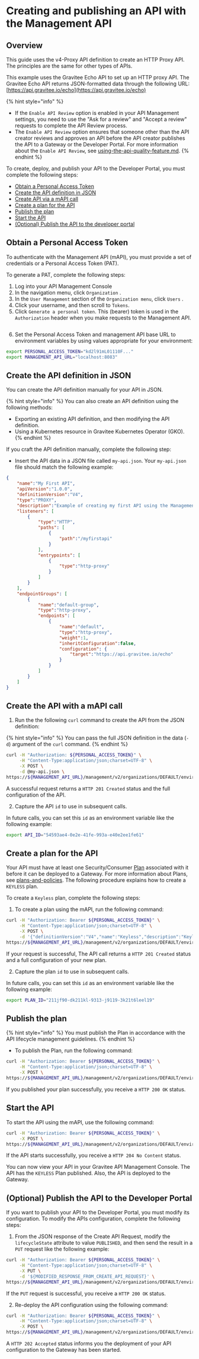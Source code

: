# Creating and publishing an API with the Management API

## Overview

This guide uses the v4-Proxy API definition to create an HTTP Proxy API. The principles are the same for other types of APIs.

This example uses the Gravitee Echo API to set up an HTTP proxy API. The Gravitee Echo API returns JSON-formatted data through the following URL: [https://api.gravitee.io/echo](https://api.gravitee.io/echo)

{% hint style="info" %}
* If the `Enable API Review` option is enabled in your API Management settings, you need to use the "Ask for a review" and "Accept a review" requests to complete the API Review process.&#x20;
* The `Enable API Review` option ensures that someone other than the API creator reviews and approves an API before the API creator publishes the API to a Gateway or the Developer Portal. For more information about the `Enable API Review`, see [using-the-api-quality-feature.md](../api-measurement-tracking-and-analytics/using-the-api-quality-feature.md "mention").
{% endhint %}

To create, deploy, and publish your API to the Developer Portal, you must complete the following steps:

* [Obtain a Personal Access Token](creating-and-publishing-an-api-with-the-management-api.md#obtaining-a-personal-access-token)
* [Create the API definition in JSON](creating-and-publishing-an-api-with-the-management-api.md#create-the-api-definition-in-json)
* [Create API via a mAPI call](creating-and-publishing-an-api-with-the-management-api.md#creating-the-api-via-a-mapi-call)
* [Create a plan for the API](creating-and-publishing-an-api-with-the-management-api.md#create-a-plan-for-the-api)
* [Publish the plan](creating-and-publishing-an-api-with-the-management-api.md#publish-the-plan)
* [Start the API](creating-and-publishing-an-api-with-the-management-api.md#start-the-api)
* [(Optional) Publish the API to the developer portal](creating-and-publishing-an-api-with-the-management-api.md#optional-publish-the-api-to-the-developer-portal)

## Obtain a Personal Access Token

To authenticate with the Management API (mAPI), you must provide a set of credentials or a Personal Access Token (PAT). &#x20;

To generate a PAT, complete the following steps:

1. Log into your API Management Console
2. In the navigation menu, click `Organization` .
3. In the `User Management` section of the `Organization menu`, click `Users` .
4. Click your username, and then scroll to `Tokens`.
5. Click `Generate a personal token`.  This (bearer) token is used in the `Authorization` header when you make requests to the Management API.

<figure><img src="https://lh7-qw.googleusercontent.com/docsz/AD_4nXevKrd-eEwy0weN9zG1LDc-gb00Q6Et0vnp3rSVq0BWgIqN5CuMXoGBPU6VDPCHrU2SnWoQZQoU1E7LC_qsdAWpI-1bqhti2QawjPQ3v343WGCUhrItm2daeniAdeF5FlK_w-4I-fm5UAJ4q4u6b-7YG_hf?key=ct5dl3MgXSqTMSd4JX9ipQ" alt=""><figcaption></figcaption></figure>

6. &#x20;Set the Personal Access Token and management API base URL to environment variables by using values appropriate for your environment:

```bash
export PERSONAL_ACCESS_TOKEN="kd2l91mL01110F..."
export MANAGEMENT_API_URL="localhost:8083"
```

## Create the API definition in JSON

You can create the API definition manually for your API in JSON.&#x20;

{% hint style="info" %}
You can also create an API definition using the following methods:

* Exporting an existing API definition, and then modifying the API definition.
* Using a Kubernetes resource in Gravitee Kubernetes Operator (GKO).
{% endhint %}

If you craft the API definition manually, complete the following step:

* Insert the API data in a JSON file called `my-api.json`. Your `my-api.json` file should match the following example:

```json
{
    "name":"My First API",
    "apiVersion":"1.0.0",
    "definitionVersion":"V4",
    "type":"PROXY",
    "description":"Example of creating my first API using the Management API (mAPI)",
    "listeners": [
        {
            "type":"HTTP",
            "paths": [
                {
                    "path":"/myfirstapi"
                }
            ],
            "entrypoints": [
                {
                    "type":"http-proxy"
                }
            ]
        }
    ],
    "endpointGroups": [
        {
            "name":"default-group",
            "type":"http-proxy",
            "endpoints": [
                {
                    "name":"default",
                    "type":"http-proxy",
                    "weight":1,
                    "inheritConfiguration":false,
                    "configuration": {
                        "target":"https://api.gravitee.io/echo"
                    }
                }
            ]
        }
    ]
}
```

## Create the API with a mAPI call

1. Run the the following `curl` command to create the API from the JSON definition:

{% hint style="info" %}
You can pass the full JSON definition in the data (`-d`) argument of the `curl` command.
{% endhint %}

```sh
curl -H "Authorization: ${PERSONAL_ACCESS_TOKEN}" \
     -H "Content-Type:application/json;charset=UTF-8" \
     -X POST \
     -d @my-api.json \
https://${MANAGEMENT_API_URL}/management/v2/organizations/DEFAULT/environments/DEFAULT/apis
```

A successful request returns a `HTTP 201 Created` status and the full configuration of the API.

2. Capture the API `id` to use in subsequent calls.&#x20;

In future calls, you can set this `id` as an environment variable like the following example:

```bash
export API_ID="54593ae4-0e2e-41fe-993a-e40e2ee1fe61"
```

## Create a plan for the API

Your API must have at least one Security/Consumer [Plan](../../using-the-gravitee-api-management-components/general-configuration/plans-and-policies/) associated with it before it can be deployed to a Gateway. For more information about Plans, see [plans-and-policies](../../using-the-gravitee-api-management-components/general-configuration/plans-and-policies/ "mention"). The following procedure explains how to create a `KEYLESS` plan.

To create a `Keyless` plan, complete the following steps:

1. To create a plan using the mAPI, run the following command:

```bash
curl -H "Authorization: Bearer ${PERSONAL_ACCESS_TOKEN}" \
     -H "Content-Type:application/json;charset=UTF-8" \
     -X POST \
     -d '{"definitionVersion":"V4","name":"Keyless","description":"Keyless Plan","characteristics":[],"security":{"type":"KEY_LESS"},"mode":"STANDARD"}' \
https://${MANAGEMENT_API_URL}/management/v2/organizations/DEFAULT/environments/DEFAULT/apis/${API_ID}/plans
```

If your request is successful, The API call returns a `HTTP 201 Created` status and a full configuration of your new plan.&#x20;

2. Capture the plan `id` to use in subsequent calls.&#x20;

In future calls, you can set this `id` as an environment variable like the following example:

```bash
export PLAN_ID="211jf90-dk211kl-9313-j9119-3k21t6leel19"
```

## Publish the plan

{% hint style="info" %}
You must publish the Plan in accordance with the API lifecycle management guidelines.
{% endhint %}

* To publish the Plan, run the following command:

```bash
curl -H "Authorization: Bearer ${PERSONAL_ACCESS_TOKEN}" \
     -H "Content-Type:application/json;charset=UTF-8" \
     -X POST \
https://${MANAGEMENT_API_URL}/management/v2/organizations/DEFAULT/environments/DEFAULT/apis/${API_ID}/plans/${PLAN_ID}/_publish
```

If you published your plan successfully, you receive a `HTTP 200 OK` status.

## Start the API

To start the API using the mAPI, use the following command:

```bash
curl -H "Authorization: Bearer ${PERSONAL_ACCESS_TOKEN}" \
     -X POST \
https://${MANAGEMENT_API_URL}/management/v2/organizations/DEFAULT/environments/DEFAULT/apis/${API_ID}/_start
```

If the API starts successfully, you receive a `HTTP 204 No Content` status. &#x20;

You can now view your API in your Gravitee API Management Console. The API has the `KEYLESS` Plan published. Also, the API is deployed to the Gateway.

## (Optional) Publish the API to the Developer Portal

If you  want to publish your API to the Developer Portal, you must modify its configuration. To modify the APIs configuration, complete the following steps:&#x20;

1. From the JSON response of the Create API Request, modify the `lifecycleState` attribute to value `PUBLISHED`, and then send the result in a `PUT` request like the following example:

```bash
curl -H "Authorization: Bearer ${PERSONAL_ACCESS_TOKEN}" \
     -H "Content-Type:application/json;charset=UTF-8" \
     -X PUT \
     -d '${MODIFIED_RESPONSE_FROM_CREATE_API_REQUEST}' \
https://${MANAGEMENT_API_URL}/management/v2/organizations/DEFAULT/environments/DEFAULT/apis/${API_ID}

```

If the `PUT` request is successful, you receive a `HTTP 200 OK` status.&#x20;

2. Re-deploy the API configuration using the following command:

```bash
curl -H "Authorization: Bearer ${PERSONAL_ACCESS_TOKEN}" \
     -H "Content-Type:application/json;charset=UTF-8" \
     -X POST \
https://${MANAGEMENT_API_URL}/management/v2/organizations/DEFAULT/environments/DEFAULT/apis/${API_ID}/deployments
```

A  `HTTP 202 Accepted` status informs you the deployment of your API configuration to the Gateway has been started.
